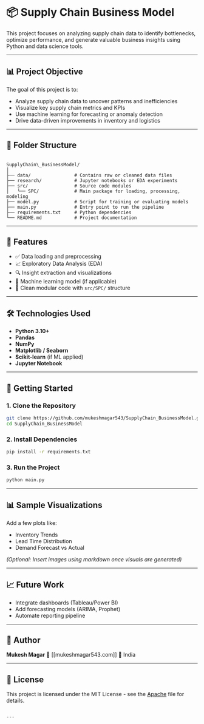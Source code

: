 # 📦 Supply Chain Business Model

This project focuses on analyzing supply chain data to identify bottlenecks, optimize performance, and generate valuable business insights using Python and data science tools.

---

## 📊 Project Objective

The goal of this project is to:
- Analyze supply chain data to uncover patterns and inefficiencies
- Visualize key supply chain metrics and KPIs
- Use machine learning for forecasting or anomaly detection
- Drive data-driven improvements in inventory and logistics

---

## 📁 Folder Structure

```

SupplyChain\_BusinessModel/
│
├── data/                # Contains raw or cleaned data files
├── research/            # Jupyter notebooks or EDA experiments
├── src/                 # Source code modules
│   └── SPC/             # Main package for loading, processing, modeling
├── model.py             # Script for training or evaluating models
├── main.py              # Entry point to run the pipeline
├── requirements.txt     # Python dependencies
└── README.md            # Project documentation

````

---

## 🧪 Features

- ✅ Data loading and preprocessing
- 📈 Exploratory Data Analysis (EDA)
- 🔍 Insight extraction and visualizations
- 🤖 Machine learning model (if applicable)
- 🧼 Clean modular code with `src/SPC/` structure

---

## 🛠️ Technologies Used

- **Python 3.10+**
- **Pandas**
- **NumPy**
- **Matplotlib / Seaborn**
- **Scikit-learn** (if ML applied)
- **Jupyter Notebook**

---

## 🚀 Getting Started

### 1. Clone the Repository
```bash
git clone https://github.com/mukeshmagar543/SupplyChain_BusinessModel.git
cd SupplyChain_BusinessModel
````

### 2. Install Dependencies

```bash
pip install -r requirements.txt
```

### 3. Run the Project

```bash
python main.py
```

---

## 📊 Sample Visualizations

Add a few plots like:

* Inventory Trends
* Lead Time Distribution
* Demand Forecast vs Actual

*(Optional: Insert images using markdown once visuals are generated)*

---

## 📈 Future Work

* Integrate dashboards (Tableau/Power BI)
* Add forecasting models (ARIMA, Prophet)
* Automate reporting pipeline

---

## 👤 Author

**Mukesh Magar**
📧 \[[mukeshmagar543.com]]
📌 India

---

## 📄 License

This project is licensed under the MIT License - see the [Apache](LICENSE) file for details.

````

---